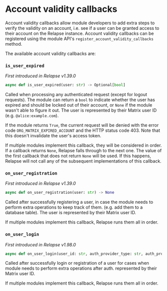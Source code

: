# Account validity callbacks

Account validity callbacks allow module developers to add extra steps to verify the
validity on an account, i.e. see if a user can be granted access to their account on the
Relapse instance. Account validity callbacks can be registered using the module API's
`register_account_validity_callbacks` method.

The available account validity callbacks are:

### `is_user_expired`

_First introduced in Relapse v1.39.0_

```python
async def is_user_expired(user: str) -> Optional[bool]
```

Called when processing any authenticated request (except for logout requests). The module
can return a `bool` to indicate whether the user has expired and should be locked out of
their account, or `None` if the module wasn't able to figure it out. The user is
represented by their Matrix user ID (e.g. `@alice:example.com`).

If the module returns `True`, the current request will be denied with the error code
`ORG_MATRIX_EXPIRED_ACCOUNT` and the HTTP status code 403. Note that this doesn't
invalidate the user's access token.

If multiple modules implement this callback, they will be considered in order. If a
callback returns `None`, Relapse falls through to the next one. The value of the first
callback that does not return `None` will be used. If this happens, Relapse will not call
any of the subsequent implementations of this callback.

### `on_user_registration`

_First introduced in Relapse v1.39.0_

```python
async def on_user_registration(user: str) -> None
```

Called after successfully registering a user, in case the module needs to perform extra
operations to keep track of them. (e.g. add them to a database table). The user is
represented by their Matrix user ID.

If multiple modules implement this callback, Relapse runs them all in order.

### `on_user_login`

_First introduced in Relapse v1.98.0_

```python
async def on_user_login(user_id: str, auth_provider_type: str, auth_provider_id: str) -> None
```

Called after successfully login or registration of a user for cases when module needs to perform extra operations after auth.
represented by their Matrix user ID.

If multiple modules implement this callback, Relapse runs them all in order.
